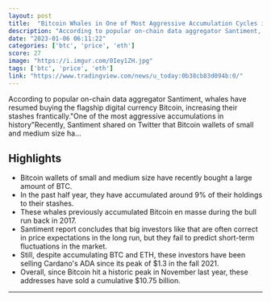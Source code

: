 ```yaml
---
layout: post
title:  "Bitcoin Whales in One of Most Aggressive Accumulation Cycles in History: Details"
description: "According to popular on-chain data aggregator Santiment, whales have resumed buying the flagship digital currency Bitcoin, increasing their stashes frantically.\"One of the most aggressive accumulations in history\"Recently, Santiment shared on Twitter that Bitcoin wallets of small and medium size ha…"
date: "2023-01-06 06:11:22"
categories: ['btc', 'price', 'eth']
score: 27
image: "https://i.imgur.com/0Iey1ZH.jpg"
tags: ['btc', 'price', 'eth']
link: "https://www.tradingview.com/news/u_today:0b38cb83d094b:0/"
---
```


According to popular on-chain data aggregator Santiment, whales have resumed buying the flagship digital currency Bitcoin, increasing their stashes frantically.\"One of the most aggressive accumulations in history\"Recently, Santiment shared on Twitter that Bitcoin wallets of small and medium size ha…

## Highlights

- Bitcoin wallets of small and medium size have recently bought a large amount of BTC.
- In the past half year, they have accumulated around 9% of their holdings to their stashes.
- These whales previously accumulated Bitcoin en masse during the bull run back in 2017.
- Santiment report concludes that big investors like that are often correct in price expectations in the long run, but they fail to predict short-term fluctuations in the market.
- Still, despite accumulating BTC and ETH, these investors have been selling Cardano's ADA since its peak of $1.3 in the fall 2021.
- Overall, since Bitcoin hit a historic peak in November last year, these addresses have sold a cumulative $10.75 billion.

---
